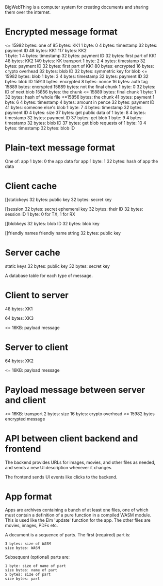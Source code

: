 BigWebThing is a computer system for creating documents and sharing them over the internet.

# Encrypted message format

<= 15982 bytes: one of
    85 bytes: KK1
        1 byte: 0
        4 bytes: timestamp
        32 bytes: payment ID
        48 bytes: KK1
    117 bytes: KK2    
        1 byte: 1
        4 bytes: timestamp
        32 bytes: payment ID
        32 bytes: first part of KK1
        48 bytes: KK2
    149 bytes: KK transport
        1 byte: 2
        4 bytes: timestamp
        32 bytes: payment ID
        32 bytes: first part of KK1
        80 bytes: encrypted
            16 bytes: crypto overhead
            32 bytes: blob ID
            32 bytes: symmetric key for blob
    <= 15982 bytes: blob
        1 byte: 3
        4 bytes: timestamp
        32 bytes: payment ID
        32 bytes: blob ID
        15913 bytes: encrypted
            8 bytes: nonce
            16 bytes: auth tag
            15889 bytes: encrypted
                15889 bytes: not the final chunk
                    1 byte: 0
                    32 bytes: ID of next blob
                    15856 bytes: the chunk
                <= 15889 bytes: final chunk
                    1 byte: 1
                    32 bytes: hash of whole file
                    <=15856 bytes: the chunk
    41 bytes: payment
        1 byte: 6
        4 bytes: timestamp
        4 bytes: amount in pence
        32 bytes: payment ID
    41 bytes: someone else's blob
        1 byte: 7
        4 bytes: timestamp
        32 bytes: payment ID
        4 bytes: size
    37 bytes: get public data of
        1 byte: 8
        4 bytes: timestamp
        32 bytes: payment ID
    37 bytes: get blob
        1 byte: 9
        4 bytes: timestamp
        32 bytes: blob ID
    37 bytes: get blob requests of
        1 byte: 10
        4 bytes: timestamp
        32 bytes: blob ID

# Plain-text message format

One of:
    app
        1 byte: 0
        the app
    data for app
        1 byte: 1
        32 bytes: hash of app
        the data

# Client cache

[]statickeys
    32 bytes: public key
    32 bytes: secret key

[]session
    32 bytes: secret ephemeral key
    32 bytes: their ID
    32 bytes: session ID
    1 byte: 0 for TX, 1 for RX

[]blobkeys
    32 bytes: blob ID
    32 bytes: blob key

[]friendly names
    friendly name string
    32 bytes: public key

# Server cache

static keys
    32 bytes: public key
    32 bytes: secret key

A database table for each type of message.

# Client to server

48 bytes: XK1 

64 bytes: XK3

<= 16KB: payload message

# Server to client

64 bytes: XK2

<= 16KB: payload message

# Payload message between server and client

<= 16KB: transport
    2 bytes: size
    16 bytes: crypto overhead
    <= 15982 bytes
        encrypted message

# API between client backend and frontend

The backend provides URLs for images, movies, and other files as needed, and sends a new UI description whenever it changes.

The frontend sends UI events like clicks to the backend.

# App format

Apps are archives containing a bunch of at least one files, one of which must contain a definition of a pure function in a compiled WASM module. This is used like the Elm 'update' function for the app. The other files are movies, images, PDFs etc.

A document is a sequence of parts. The first (required) part is:

    3 bytes: size of WASM
    size bytes: WASM

Subsequent (optional) parts are:

    1 byte: size of name of part
    size bytes: name of part
    5 bytes: size of part
    size bytes: part
